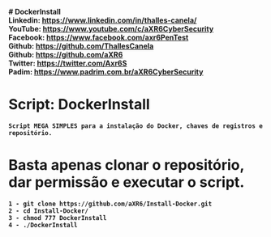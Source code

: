 <b># DockerInstall<b><br>
Linkedin: https://www.linkedin.com/in/thalles-canela/ <br>
YouTube:  https://www.youtube.com/c/aXR6CyberSecurity <br>
Facebook: https://www.facebook.com/axr6PenTest <br>
Github:   https://github.com/ThallesCanela <br>
Github:   https://github.com/aXR6 <br>
Twitter:  https://twitter.com/Axr6S <br>
Padim:    https://www.padrim.com.br/aXR6CyberSecurity <br>

# Script: DockerInstall
```
Script MEGA SIMPLES para a instalação do Docker, chaves de registros e repositório.
```

# Basta apenas clonar o repositório, dar permissão e executar o script.
```
1 - git clone https://github.com/aXR6/Install-Docker.git
2 - cd Install-Docker/
3 - chmod 777 DockerInstall
4 - ./DockerInstall
```
